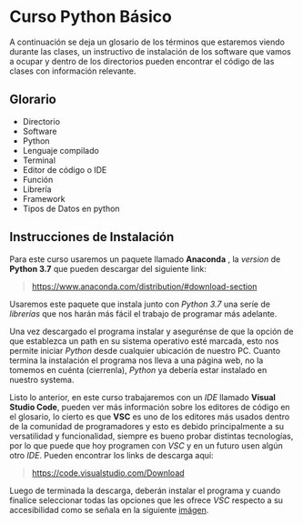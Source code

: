 # Curso Python Básico

A continuación se deja un glosario de los términos que estaremos viendo durante las clases, un instructivo de instalación de los software que vamos a ocupar y dentro de los directorios pueden encontrar el código de las clases con información relevante.

## Glorario

- Directorio
- Software
- Python
- Lenguaje compilado
- Terminal
- Editor de código o IDE
- Función
- Librería
- Framework
- Tipos de Datos en python



## Instrucciones de Instalación

Para este curso usaremos un paquete llamado **Anaconda** , la *version* de **Python 3.7** que pueden descargar del siguiente link:

> https://www.anaconda.com/distribution/#download-section

Usaremos este paquete que instala junto con *Python 3.7* una seríe de *librerías* que nos harán más fácil el trabajo de programar más adelante.

Una vez descargado el programa instalar y asegurénse de que la opción de que establezca un path en su sistema operativo esté marcada, esto nos permite iniciar *Python* desde cualquier ubicación de nuestro PC. Cuanto termina la instalación el programa nos lleva a una página web, no la tomemos en cuénta (cierrenla), *Python* ya debería estar instalado en nuestro systema.

Listo lo anterior, en este curso trabajaremos con un *IDE* llamado **Visual Studio Code**, pueden ver más información sobre los editores de código en el glosario, lo cierto es que **VSC** es uno de los editores más usados dentro de la comunidad de programadores y esto es debido principalmente a su versatilidad y funcionalidad, siempre es bueno probar distintas tecnologías, por lo que puede que hoy programen con *VSC* y en un futuro usen algún otro *IDE*.
Pueden encontrar los links de descarga aquí:

> https://code.visualstudio.com/Download

Luego de terminada la descarga, deberán instalar el programa y cuando finalice seleccionar todas las opciones que les ofrece *VSC* respecto a su accesibilidad como se señala en la siguiente [imágen](Clase1/vsc.PNG).

